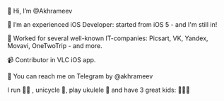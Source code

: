 👋 Hi, I’m @Akhrameev

 I’m an experienced iOS Developer: started from iOS 5 - and I'm still in!

👔 Worked for several well-known IT-companies: Picsart, VK, Yandex, Movavi, OneTwoTrip - and more.

📹 Contributor in VLC iOS app.

💬 You can reach me on Telegram by @akhrameev

I run 🏃‍♂️ , unicycle 🤡, play ukulele 🎸 and have 3 great kids: 👦👧👶

<!---
Akhrameev/Akhrameev is a ✨ special ✨ repository because its `README.md` (this file) appears on your GitHub profile.
You can click the Preview link to take a look at your changes.
--->
